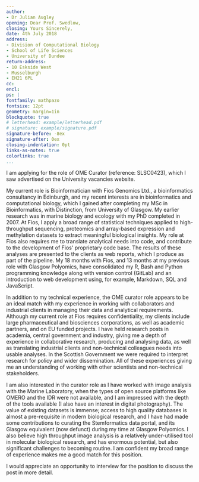 ```yaml
---
author:
- Dr Julian Augley
opening: Dear Prof. Swedlow,
closing: Yours Sincerely,
date: 4th July 2018
address: 
- Division of Computational Biology
- School of Life Sciences
- University of Dundee
return-address: 
- 10 Eskside West
- Musselburgh
- EH21 6PL
cc:
encl:
ps: |
fontfamily: mathpazo
fontsize: 12pt
geometry: margin=1in
blockquote: true
# letterhead: example/letterhead.pdf
# signature: example/signature.pdf
signature-before: -8ex
signature-after: 0ex
closing-indentation: 0pt
links-as-notes: true
colorlinks: true
...
```


I am applying for the role of OME Curator (reference: SLSC0423), which I saw advertised on the University vacancies website.  

My current role is Bioinformatician with Fios Genomics Ltd., a bioinformatics consultancy in Edinburgh, and my recent interests are in bioinformatics and computational biology, which I gained after completing my MSc in Bioinformatics, with Distinction, from University of Glasgow. My earlier research was in marine biology and ecology with my PhD completed in 2007. At Fios, I apply a broad range of statistical techniques applied to high-throughput sequencing, proteomics and array-based expression and methylation datasets to extract meaningful biological insights. My role at Fios also requires me to translate analytical needs into code, and contribute to the development of Fios' proprietary code base. The results of these analyses are presented to the clients as web reports, which I produce as part of the pipeline. My 18 months with Fios, and 13 months at my previous role with Glasgow Polyomics, have consolidated my R, Bash and Python programming knowledge along with version control (GitLab) and an introduction to web development using, for example, Markdown, SQL and JavaScript.  

In addition to my technical experience, the OME curator role appears to be an ideal match with my experience in working with collaborators and industrial clients in managing their data and analytical requirements. Although my current role at Fios requires confidentiality, my clients include large pharmaceutical and biosciences corporations, as well as academic partners, and on EU funded projects.  I have held research posts in academia, central government and industry, giving me a depth of experience in collaborative research, producing and analysing data, as well as translating industrial clients and non-technical colleagues needs into usable analyses. In the Scottish Government we were required to interpret research for policy and wider dissemination. All of these experiences giving me an understanding of working with other scientists and non-technical stakeholders.  

I am also interested in the curator role as I have worked with image analysis with the Marine Laboratory, when the types of open source platforms like OMERO and the IDR were not available, and I am impressed with the depth of the tools available (I also have an interest in digital photography). The value of existing datasets is immense; access to high quality databases is almost a pre-requisite in modern biological research, and I have had made some contributions to curating the Stemformatics data portal, and its Glasgow equivalent (now defunct) during my time at Glasgow Polyomics. I also believe high throughput image analysis is a relatively under-utilised tool in molecular biological research, and has enormous potential, but also significant challenges to becoming routine. I am confident my broad range of experience makes me a good match for this position.  

I would appreciate an opportunity to interview for the position to discuss the post in more detail. 